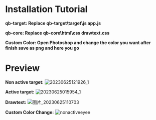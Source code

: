 # Installation Tutorial
**qb-target: Replace qb-target\target\js app.js**

**qb-core: Replace qb-core\html\css drawtext.css**

**Custom Color: Open Photoshop and change the color you want after finish save as png and here you go**

# Preview

**Non active target:**
![20230625121926_1](https://github.com/YishengCheww/target-pink/assets/64354150/371c968d-890e-4057-b67d-9e06d8ac9365)

**Active target:**
![20230625015954_1](https://github.com/YishengCheww/target-pink/assets/64354150/2cf3b3c0-052d-4a52-9812-32c88353b34d)

**Drawtext:**
![图片_20230625110703](https://github.com/YishengCheww/target-pink/assets/64354150/3c21748b-c324-4ebf-b499-ccced780f2c2)

**Custom Color Change:**
![nonactiveeyee](https://github.com/YishengCheww/qb-pink/assets/64354150/5a19c674-f551-4931-87f7-2c1e6f18d379)
